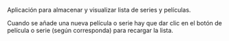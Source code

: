 Aplicación para almacenar y visualizar lista de series y películas.

Cuando se añade una nueva película o serie hay que dar clic en el botón de película o serie (según corresponda) para recargar la lista.


